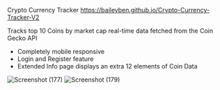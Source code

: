 Crypto Currency Tracker
https://baileyben.github.io/Crypto-Currency-Tracker-V2

Tracks top 10 Coins by market cap real-time data fetched from the Coin Gecko API
* Completely mobile responsive
* Login and Register feature
* Extended Info page displays an extra 12 elements of Coin Data 

![Screenshot (177)](https://user-images.githubusercontent.com/114370453/193031041-e9d2958b-8eca-4b3f-a144-6e27dad0a8b6.png)
![Screenshot (179)](https://user-images.githubusercontent.com/114370453/193031098-54a985c4-068d-4767-a3d8-3d7068f4cc70.png)
